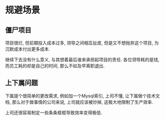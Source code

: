 # 规避场景

## 僵尸项目

   项目很烂, 但前期投入成本过多, 领导之间相互扯皮, 但是又不想抛弃这个项目, 为沉默成本付出更多成本.

   继续下去没有什么意义, 与其想着最后谁来承担起项目的责任. 各位领导耗的是钱, 而员工耗的却是自己的时间, 那么不如及早离职退出.

## 上下属问题

   下属提个很简单的更改需求, 例如加一个Mysql索引, 上司不懂, 让下属做个技术文档, 那么对于做事情的公司来说, 上司就应该被炒掉, 这极大地限制了生产效率.

   上司还很容易制定一些条条框框导致效率变得极低.
